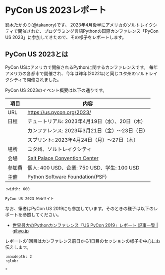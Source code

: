 # PyCon US 2023レポート

鈴木たかのり([@takanory](https://twitter.com/takanory))です。
2023年4月後半にアメリカのソルトレイクシティで開催された、プログラミング言語Pythonの国際カンファレンス「PyCon US 2023」に参加してきたので、その様子をレポートします。

## PyCon US 2023とは

PyCon USはアメリカで開催されるPythonに関するカンファレンスです。
毎年アメリカの各都市で開催され、今年は昨年(2022年)と同じユタ州のソルトレイクシティで開催されました。

PyCon US 2023のイベント概要は以下の通りです。

|項目|内容|
|--|--|
|URL|<https://us.pycon.org/2023/>|
|日程|チュートリアル: 2023年4月19日（水）、20日（木）|
| | カンファレンス: 2023年3月21日（金）～23日（日）|
| | スプリント: 2023年4月24日（月）〜27日（木）|
|場所|ユタ州、ソルトレイクシティ|
|会場|[Salt Palace Convention Center](https://www.visitsaltlake.com/salt-palace-convention-center/)|
|参加費|個人: 400 USD、企業: 750 USD、学生: 100 USD|
|主催|Python Software Foundation(PSF)|

```{figure} images/pyconus2023.png
:width: 600

PyCon US 2023 Webサイト
```

なお、筆者はPyCon US 2019にも参加しています。そのときの様子は以下のレポートを参照してください。

* [世界最大のPythonカンファレンス「US PyCon 2019」レポート 記事一覧 | gihyo.jp](https://gihyo.jp/list/group/%E4%B8%96%E7%95%8C%E6%9C%80%E5%A4%A7%E3%81%AEPython%E3%82%AB%E3%83%B3%E3%83%95%E3%82%A1%E3%83%AC%E3%83%B3%E3%82%B9-US-PyCon-2019-%E3%83%AC%E3%83%9D%E3%83%BC%E3%83%88#rt:/news/report/01/us-pycon2019/0001)

レポートの1回目はカンファレンス前日から1日目のセッションの様子を中心にお伝えします。

```{toctree}
:maxdepth: 2
:glob:

*
```
